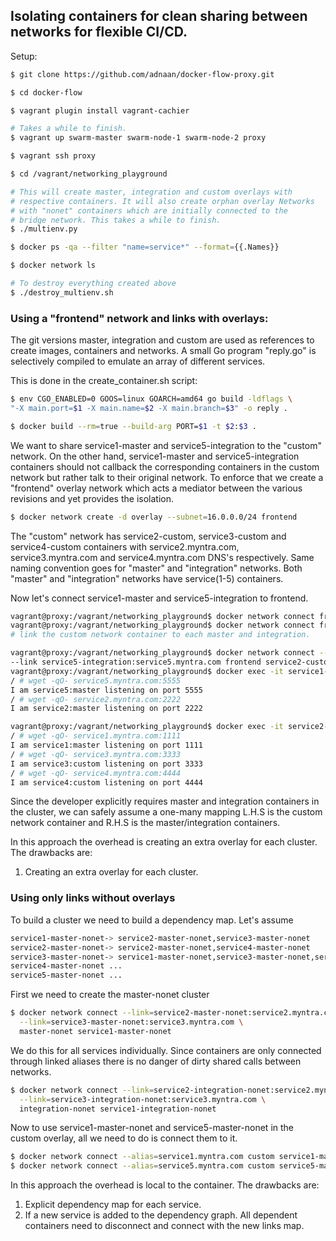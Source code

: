 ## Isolating containers for clean sharing between networks for flexible CI/CD.

Setup:

```bash
$ git clone https://github.com/adnaan/docker-flow-proxy.git

$ cd docker-flow

$ vagrant plugin install vagrant-cachier

# Takes a while to finish.
$ vagrant up swarm-master swarm-node-1 swarm-node-2 proxy

$ vagrant ssh proxy

$ cd /vagrant/networking_playground

# This will create master, integration and custom overlays with
# respective containers. It will also create orphan overlay Networks
# with "nonet" containers which are initially connected to the
# bridge network. This takes a while to finish.
$ ./multienv.py

$ docker ps -qa --filter "name=service*" --format={{.Names}}

$ docker network ls

# To destroy everything created above
$ ./destroy_multienv.sh
```


### Using a "frontend" network and links with overlays:

The git versions master, integration and custom are used as references to create
images, containers and networks. A small Go program "reply.go" is selectively compiled
to emulate an array of different services.

This is done in the create_container.sh script:

```bash
$ env CGO_ENABLED=0 GOOS=linux GOARCH=amd64 go build -ldflags \
"-X main.port=$1 -X main.name=$2 -X main.branch=$3" -o reply .

$ docker build --rm=true --build-arg PORT=$1 -t $2:$3 .
```


We want to share service1-master and service5-integration to the "custom" network.
 On the other hand, service1-master and service5-integration containers should not
callback the corresponding containers in the custom network but rather talk to their
original network. To enforce that we create a "frontend" overlay network which acts a mediator
between the various revisions and yet provides the isolation.

```bash
$ docker network create -d overlay --subnet=16.0.0.0/24 frontend
```

The "custom" network has service2-custom, service3-custom and service4-custom containers
with service2.myntra.com, service3.myntra.com and service4.myntra.com DNS's respectively.
Same naming convention goes for "master" and "integration" networks. Both "master" and
"integration" networks have service<revision>(1-5) containers.


Now let's connect service1-master and service5-integration to frontend.

```bash
vagrant@proxy:/vagrant/networking_playground$ docker network connect frontend service1-master
vagrant@proxy:/vagrant/networking_playground$ docker network connect frontend service5-integration
# link the custom network container to each master and integration.

vagrant@proxy:/vagrant/networking_playground$ docker network connect --link=service1-master:service1.myntra.com \
--link service5-integration:service5.myntra.com frontend service2-custom
vagrant@proxy:/vagrant/networking_playground$ docker exec -it service1-master sh
/ # wget -qO- service5.myntra.com:5555
I am service5:master listening on port 5555
/ # wget -qO- service2.myntra.com:2222
I am service2:master listening on port 2222

vagrant@proxy:/vagrant/networking_playground$ docker exec -it service2-custom sh
/ # wget -qO- service1.myntra.com:1111
I am service1:master listening on port 1111
/ # wget -qO- service3.myntra.com:3333
I am service3:custom listening on port 3333
/ # wget -qO- service4.myntra.com:4444
I am service4:custom listening on port 4444
```
Since the developer explicitly requires master and integration containers in the cluster,
 we can safely assume a one-many mapping L.H.S is the custom network container
 and R.H.S is the master/integration containers.

In this approach the overhead is creating an extra overlay
for each cluster. The drawbacks are:

1. Creating an extra overlay for each cluster.

### Using only links without overlays

To build a cluster we need to build a dependency map. Let's assume

```bash
service1-master-nonet-> service2-master-nonet,service3-master-nonet
service2-master-nonet-> service2-master-nonet,service4-master-nonet
service3-master-nonet-> service1-master-nonet,service3-master-nonet,service5-master-nonet
service4-master-nonet ...
service5-master-nonet ...

```

First we need to create the master-nonet cluster

```bash
$ docker network connect --link=service2-master-nonet:service2.myntra.com \
  --link=service3-master-nonet:service3.myntra.com \
  master-nonet service1-master-nonet
```

We do this for all services individually. Since containers are only connected through
linked aliases there is no danger of dirty shared calls between networks.

```bash
$ docker network connect --link=service2-integration-nonet:service2.myntra.com \
  --link=service3-integration-nonet:service3.myntra.com \
  integration-nonet service1-integration-nonet
```

Now to use service1-master-nonet and service5-master-nonet in the custom overlay,
all we need to do is connect them to it.

```bash
$ docker network connect --alias=service1.myntra.com custom service1-master-nonet
$ docker network connect --alias=service5.myntra.com custom service5-master-nonet
```

In this approach the overhead is local to the container. The drawbacks are:

1. Explicit dependency map for each service.
2. If a new service is added to the dependency graph. All dependent containers need to disconnect and connect with the new links map.
